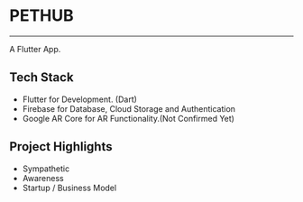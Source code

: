 # PETHUB

______________________________________________

A Flutter App.

## Tech Stack

- Flutter for Development. (Dart)
- Firebase for Database, Cloud Storage and Authentication
- Google AR Core for AR Functionality.(Not Confirmed Yet)

## Project Highlights

- Sympathetic
- Awareness
- Startup / Business Model